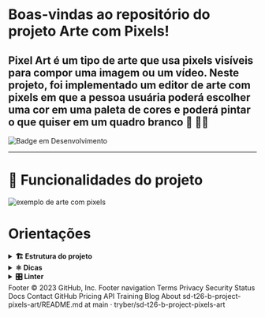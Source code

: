 # Boas-vindas ao repositório do projeto Arte com Pixels!

Pixel Art é um tipo de arte que usa pixels visíveis para compor uma imagem ou um vídeo. Neste projeto, foi implementado um editor de arte com pixels em que a pessoa usuária poderá escolher uma cor em uma paleta de cores e poderá pintar o que quiser em um quadro branco 🎨 🧑‍🎨
--
![Badge em Desenvolvimento](http://img.shields.io/static/v1?label=STATUS&message=CONCLUIDO&color=GREEN&style=for-the-badge)

---

# :hammer: Funcionalidades do projeto
![exemplo de arte com pixels](./art-with-pixels.gif)

# Orientações

<details>
  <summary><strong>🏗 Estrutura do projeto</strong></summary>

- Implemente uma paleta de cores usando `javascript`, `css` e `html`;

- Crie os arquivos `index.html`, `style.css` e `script.js`, que conterão seu código HTML, CSS e JavaScript, respectivamente;

 ⚠️ ** Recomenda-se que você desenvolva seu projeto com a resolução de tela  de `1366 x 768`, a mesma que será utilizada pelo avaliador. Para facilitar a configuração da resolução, use este [plugin do `Chrome`](https://chrome.google.com/webstore/detail/window-resizer/kkelicaakdanhinjdeammmilcgefonfh?hl=en).** ⚠️

* Caso seu projeto contenha imagens, ⚠️ **Atenção**:
  * Não utilize arquivos maiores que _500Kb_;
  * Utilize uma ferramenta como [esta](https://picresize.com/pt) para redimensionar as imagens.

* Você tem liberdade para implementar novos comportamentos ao seu projeto, seja na forma de aperfeiçoamentos em requisitos propostos ou novas funcionalidades, mas atente-se para **não conflitar com os requisitos propostos**. 

</details>

<details>
  <summary><strong>⚛️ Dicas</strong></summary>

- Não recomenda-se a utilização de `table`, pois o sentido semântico de construir uma tabela no HTML não tem relação  com a construção de uma grade de pixels para serem coloridos. Nesse caso, fazer uso de `table` representa uma má prática;

- Que tal usar um [_loop_](https://flaviocopes.com/how-to-add-event-listener-multiple-elements-javascript/) para adicionar o mesmo evento em vários elementos? Ou então a técnica de [_event bubbling_](https://gomakethings.com/attaching-multiple-elements-to-a-single-event-listener-in-vanilla-js/) combinada com `classList`?

- Se precisar consultar os valores do _CSS_ de um elemento a partir do _JavaScript_, [dê uma olhada aqui](https://www.w3schools.com/jsref/jsref_getcomputedstyle.asp);

- Para alterar alguma propriedade do _CSS_ de um elemento por meio do _JavaScript_, dê uma olhada no [atributo `style`](https://www.w3schools.com/jsref/prop_style_backgroundcolor.asp) do elemento.
- Caso a avaliação falhe com alguma mensagem de erro do tipo `[409:0326/130838.878602:FATAL:memory.cc(22)] Out of memory. size=4194304` é provável que as imagens que está utilizando são muito grandes. Tente redimensioná-las para um tamanho menor.
</details>

<details>
  <summary><strong>🎛 Linter</strong></summary><br />

Para garantir a qualidade do código, vamos utilizar neste projeto os linters `ESLint` e `StyleLint`.
Desta forma, o código estará alinhado com as boas práticas de desenvolvimento, sendo mais legível e de fácil manutenção! 
  Para rodar o `ESLint` e o `StyleLint` localmente no projeto, execute os comandos abaixo:

  1. Para avaliar se os arquivos com a extensão `CSS` estão com o padrão correto

```bash
npm run lint:styles
```

  2. Para avaliar se os arquivos com a extensão `JS` estão com o padrão correto

```bash
npm run lint
```

⚠️ **Atenção** O `ESLint` e o `StyleLint` não serão avaliados neste projeto. Você pode rodar os testes localmente e fazer as correções se desejar. ⚠️

# Passo a Passo

## 1 - Adicione à página o título "Paleta de Cores".

## 2 - Adicione à página uma paleta contendo quatro cores distintas.

## 3 - Adicione a cor **preta** como a primeira cor da paleta de cores.

## 4 - Adicione um botão para gerar cores aleatórias para a paleta de cores.

## 5 - Implemente uma função usando localStorage para que a paleta de cores gerada aleatoriamente seja mantida após recarregar a página.

## 6 - Adicione à página um quadro contendo 25 pixels.

## 7 - Faça com que cada pixel do quadro tenha largura e altura de 40 pixels e borda preta de 1 pixel de espessura.

## 8 - Defina a cor preta como cor inicial da paleta de cores

## 9 - Crie uma função para selecionar uma cor na paleta de cores e preencha os pixels no quadro.

## 10 - Crie uma função que permita preencher um pixel do quadro com a cor selecionada na paleta de cores.

## 11 - Crie um botão que retorne a cor do quadro para a cor inicial.

## 12 - Crie uma função para salvar e recuperar o seu desenho atual no localStorage

# Requisitos Bônus

## 13 - Crie um input que permita à pessoa usuária preencher um novo tamanho para o quadro de pixels.

## 14 - Crie uma função que limite o tamanho mínimo e máximo do quadro de pixels.

## 15 - Crie uma função para manter o tamanho novo do board ao recarregar a página.

</details>
Footer
© 2023 GitHub, Inc.
Footer navigation
Terms
Privacy
Security
Status
Docs
Contact GitHub
Pricing
API
Training
Blog
About
sd-t26-b-project-pixels-art/README.md at main · tryber/sd-t26-b-project-pixels-art 
